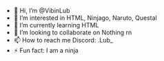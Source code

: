 - 👋 Hi, I’m @VibinLub
- 👀 I’m interested in HTML, Ninjago, Naruto, Questal
- 🌱 I’m currently learning HTML
- 💞️ I’m looking to collaborate on Nothing rn
- 📫 How to reach me Discord: .Lub_
- ⚡ Fun fact: I am a ninja
